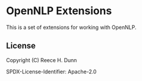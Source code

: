 # OpenNLP Extensions

This is a set of extensions for working with OpenNLP.

## License

Copyright (C) Reece H. Dunn

SPDX-License-Identifier: Apache-2.0
